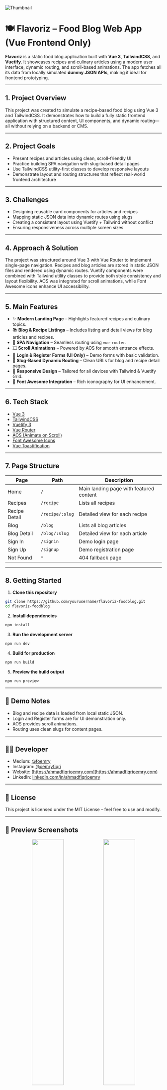 ![Thumbnail](./public/thumbnail_flavorize.png)

# 🍽️ Flavoriz – Food Blog Web App (Vue Frontend Only)

**Flavoriz** is a static food blog application built with **Vue 3**, **TailwindCSS**, and **Vuetify**. It showcases recipes and culinary articles using a modern user interface, dynamic routing, and scroll-based animations. The app fetches all its data from locally simulated **dummy JSON APIs**, making it ideal for frontend prototyping.

---

## 1. Project Overview

This project was created to simulate a recipe-based food blog using Vue 3 and TailwindCSS. It demonstrates how to build a fully static frontend application with structured content, UI components, and dynamic routing—all without relying on a backend or CMS.

---

## 2. Project Goals

- Present recipes and articles using clean, scroll-friendly UI
- Practice building SPA navigation with slug-based detail pages
- Use TailwindCSS utility-first classes to develop responsive layouts
- Demonstrate layout and routing structures that reflect real-world frontend architecture

---

## 3. Challenges

- Designing reusable card components for articles and recipes
- Mapping static JSON data into dynamic routes using slugs
- Creating a consistent layout using Vuetify + Tailwind without conflict
- Ensuring responsiveness across multiple screen sizes

---

## 4. Approach & Solution

The project was structured around Vue 3 with Vue Router to implement single-page navigation. Recipes and blog articles are stored in static JSON files and rendered using dynamic routes. Vuetify components were combined with Tailwind utility classes to provide both style consistency and layout flexibility. AOS was integrated for scroll animations, while Font Awesome icons enhance UI accessibility.

---

## 5. Main Features

- ✨ **Modern Landing Page** – Highlights featured recipes and culinary topics.
- 📚 **Blog & Recipe Listings** – Includes listing and detail views for blog articles and recipes.
- 🔁 **SPA Navigation** – Seamless routing using `vue-router`.
- 🎞️ **Scroll Animations** – Powered by AOS for smooth entrance effects.
- 🔐 **Login & Register Forms (UI Only)** – Demo forms with basic validation.
- 🔗 **Slug-Based Dynamic Routing** – Clean URLs for blog and recipe detail pages.
- 📱 **Responsive Design** – Tailored for all devices with Tailwind & Vuetify Grid.
- 🧩 **Font Awesome Integration** – Rich iconography for UI enhancement.

---

## 6. Tech Stack

- [Vue 3](https://vuejs.org/)
- [TailwindCSS](https://tailwindcss.com/)
- [Vuetify 3](https://vuetifyjs.com/)
- [Vue Router](https://router.vuejs.org/)
- [AOS (Animate on Scroll)](https://michalsnik.github.io/aos/)
- [Font Awesome Icons](https://fontawesome.com/)
- [Vue Toastification](https://vue-toastification.maronato.dev/)

---

## 7. Page Structure

| Page          | Path            | Description                             |
| ------------- | --------------- | --------------------------------------- |
| Home          | `/`             | Main landing page with featured content |
| Recipes       | `/recipe`       | Lists all recipes                       |
| Recipe Detail | `/recipe/:slug` | Detailed view for each recipe           |
| Blog          | `/blog`         | Lists all blog articles                 |
| Blog Detail   | `/blog/:slug`   | Detailed view for each article          |
| Sign In       | `/signin`       | Demo login page                         |
| Sign Up       | `/signup`       | Demo registration page                  |
| Not Found     | `*`             | 404 fallback page                       |

---

## 8. Getting Started

1. **Clone this repository**

```bash
git clone https://github.com/yourusername/flavoriz-foodblog.git
cd flavoriz-foodblog
```

2. **Install dependencies**

```bash
npm install
```

3. **Run the development server**

```bash
npm run dev
```

4. **Build for production**

```bash
npm run build
```

5. **Preview the build output**

```bash
npm run preview
```

---

## 🧾 Demo Notes

- Blog and recipe data is loaded from local static JSON.
- Login and Register forms are for UI demonstration only.
- AOS provides scroll animations.
- Routing uses clean slugs for content pages.

---

## 👨‍💼 Developer

- Medium: [@foemry](https://medium.com/@foemry)
- Instagram: [@oemryfiqri](https://instagram.com/oemryfiqri)
- Website: [https://ahmadfiqrioemry.com](https://ahmadfiqrioemry.com)
- LinkedIn: [linkedin.com/in/ahmadfiqrioemry](https://linkedin.com/in/ahmadfiqrioemry)

---

## 📄 License

This project is licensed under the MIT License – feel free to use and modify.

---

## 📸 Preview Screenshots

<p align="center">
  <img src="./public/preview1.png" width="45%" />
  <img src="./public/preview2.png" width="45%" />
</p>
<p align="center">
  <img src="./public/preview3.png" width="45%" />
  <img src="./public/preview4.png" width="45%" />
</p>

![Thumbnail](./public/preview5.png)

<p align="center">
  <img src="./public/preview6.png" width="45%" />
  <img src="./public/preview7.png" width="45%" />
</p>
